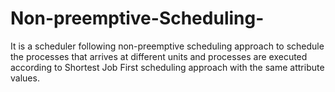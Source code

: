 # Non-preemptive-Scheduling-
It is a scheduler following non-preemptive scheduling approach to schedule the processes that arrives at different units and processes are executed according to Shortest Job First scheduling approach with the same attribute values. 
